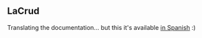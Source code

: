 ## LaCrud

Translating the documentation... but this it's available [in Spanish](https://github.com/leonardoDavid/LaCrud/blob/master/README-es.md) :)